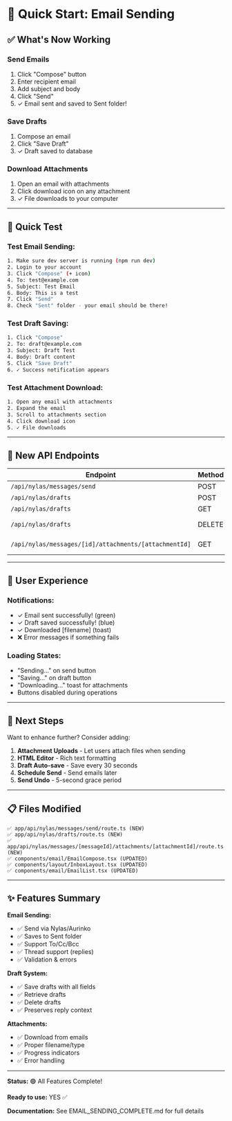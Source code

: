 # 📧 Quick Start: Email Sending

## ✅ What's Now Working

### Send Emails
1. Click "Compose" button
2. Enter recipient email
3. Add subject and body
4. Click "Send"
5. ✓ Email sent and saved to Sent folder!

### Save Drafts
1. Compose an email
2. Click "Save Draft"
3. ✓ Draft saved to database

### Download Attachments  
1. Open an email with attachments
2. Click download icon on any attachment
3. ✓ File downloads to your computer

---

## 🎯 Quick Test

### Test Email Sending:
```bash
1. Make sure dev server is running (npm run dev)
2. Login to your account
3. Click "Compose" (+ icon)
4. To: test@example.com
5. Subject: Test Email
6. Body: This is a test
7. Click "Send"
8. Check "Sent" folder - your email should be there!
```

### Test Draft Saving:
```bash
1. Click "Compose"
2. To: draft@example.com
3. Subject: Draft Test
4. Body: Draft content
5. Click "Save Draft"
6. ✓ Success notification appears
```

### Test Attachment Download:
```bash
1. Open any email with attachments
2. Expand the email
3. Scroll to attachments section
4. Click download icon
5. ✓ File downloads
```

---

## 🔧 New API Endpoints

| Endpoint | Method | Purpose |
|----------|--------|---------|
| `/api/nylas/messages/send` | POST | Send email |
| `/api/nylas/drafts` | POST | Save draft |
| `/api/nylas/drafts` | GET | Get drafts |
| `/api/nylas/drafts` | DELETE | Delete draft |
| `/api/nylas/messages/[id]/attachments/[attachmentId]` | GET | Download attachment |

---

## 🎨 User Experience

### Notifications:
- ✓ Email sent successfully! (green)
- ✓ Draft saved successfully! (blue)
- ✓ Downloaded [filename] (toast)
- ❌ Error messages if something fails

### Loading States:
- "Sending..." on send button
- "Saving..." on draft button
- "Downloading..." toast for attachments
- Buttons disabled during operations

---

## 🚀 Next Steps

Want to enhance further? Consider adding:
1. **Attachment Uploads** - Let users attach files when sending
2. **HTML Editor** - Rich text formatting
3. **Draft Auto-save** - Save every 30 seconds
4. **Schedule Send** - Send emails later
5. **Send Undo** - 5-second grace period

---

## 📋 Files Modified

```
✅ app/api/nylas/messages/send/route.ts (NEW)
✅ app/api/nylas/drafts/route.ts (NEW)
✅ app/api/nylas/messages/[messageId]/attachments/[attachmentId]/route.ts (NEW)
✅ components/email/EmailCompose.tsx (UPDATED)
✅ components/layout/InboxLayout.tsx (UPDATED)
✅ components/email/EmailList.tsx (UPDATED)
```

---

## ✨ Features Summary

**Email Sending:**
- ✅ Send via Nylas/Aurinko
- ✅ Saves to Sent folder
- ✅ Support To/Cc/Bcc
- ✅ Thread support (replies)
- ✅ Validation & errors

**Draft System:**
- ✅ Save drafts with all fields
- ✅ Retrieve drafts
- ✅ Delete drafts
- ✅ Preserves reply context

**Attachments:**
- ✅ Download from emails
- ✅ Proper filename/type
- ✅ Progress indicators
- ✅ Error handling

---

**Status:** 🟢 All Features Complete!

**Ready to use:** YES ✅

**Documentation:** See EMAIL_SENDING_COMPLETE.md for full details

